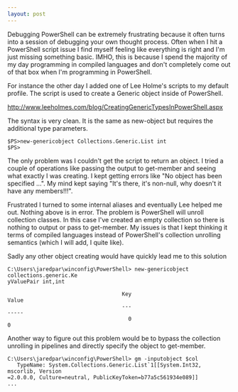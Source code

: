 ```yaml
---
layout: post
---
```

Debugging PowerShell can be extremely frustrating because it often turns into a session of debugging your own thought process.  Often when I hit a PowerShell script issue I find myself feeling like everything is right and I'm just missing something basic.  IMHO, this is because I spend the majority of my day programming in compiled languages and don't completely come out of that box when I'm programming in PowerShell.

For instance the other day I added one of Lee Holme's scripts to my default profile.  The script is used to create a Generic object inside of PowerShell.

<http://www.leeholmes.com/blog/CreatingGenericTypesInPowerShell.aspx>

The syntax is very clean.  It is the same as new-object but requires the additional type parameters.

    $PS>new-genericobject Collections.Generic.List int
    $PS>

The only problem was I couldn't get the script to return an object.  I tried a couple of operations like passing the output to get-member and seeing what exactly I was creating.  I kept getting errors like "No object has been specified ...".  My mind kept saying "It's there, it's non-null, why doesn't it have any members!!!".

Frustrated I turned to some internal aliases and eventually Lee helped me out.  Nothing above is in error.  The problem is PowerShell will unroll collection classes.  In this case I've created an empty collection so there is nothing to output or pass to get-member.   My issues is that I kept thinking it terms of compiled languages instead of PowerShell's collection unrolling semantics (which I will add, I quite like).  

Sadly any other object creating would have quickly lead me to this solution

    C:\Users\jaredpar\winconfig\PowerShell> new-genericobject collections.generic.Ke
    yValuePair int,int
    
                                        Key                                   Value
                                        ---                                   -----
                                          0                                       0
    

Another way to figure out this problem would be to bypass the collection unrolling in pipelines and directly specify the object to get-member.  
    
    
    C:\Users\jaredpar\winconfig\PowerShell> gm -inputobject $col
       TypeName: System.Collections.Generic.List`1[[System.Int32, mscorlib, Version
    =2.0.0.0, Culture=neutral, PublicKeyToken=b77a5c561934e089]]
    ...


    

